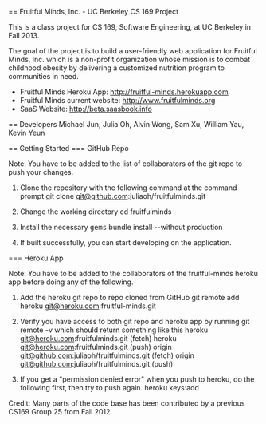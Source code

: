 == Fruitful Minds, Inc. - UC Berkeley CS 169 Project

This is a class project for CS 169, Software Engineering, at UC Berkeley in Fall 2013.

The goal of the project is to build a user-friendly web application for Fruitful Minds, Inc. which is a non-profit organization whose mission is to combat childhood obesity by delivering a customized nutrition program to communities in need.

* Fruitful Minds Heroku App: http://fruitful-minds.herokuapp.com
* Fruitful Minds current website: http://www.fruitfulminds.org
* SaaS Website: http://beta.saasbook.info

== Developers
Michael Jun, Julia Oh, Alvin Wong, Sam Xu, William Yau, Kevin Yeun

== Getting Started
=== GitHub Repo

Note: You have to be added to the list of collaborators of the git repo to push your changes.

1. Clone the repository with the following command at the command prompt
       git clone git@github.com:juliaoh/fruitfulminds.git

2. Change the working directory
       cd fruitfulminds

3. Install the necessary <tt>gems</tt>
       bundle install --without production

4. If built successfully, you can start developing on the application.

=== Heroku App

Note: You have to be added to the collaborators of the fruitful-minds heroku app before doing any of the following.

1. Add the heroku git repo to repo cloned from GitHub
      git remote add heroku git@heroku.com:fruitful-minds.git

2. Verify you have access to both git repo and heroku app by running
      git remote -v
    which should return something like this
      heroku  git@heroku.com:fruitfulminds.git (fetch)
      heroku  git@heroku.com:fruitfulminds.git (push)
      origin  git@github.com:juliaoh/fruitfulminds.git (fetch)
      origin  git@github.com:juliaoh/fruitfulminds.git (push)

3. If you get a "permission denied error" when you push to heroku, do the following first, then try to push again.
      heroku keys:add


Credit: Many parts of the code base has been contributed by a previous CS169 Group 25 from Fall 2012.
